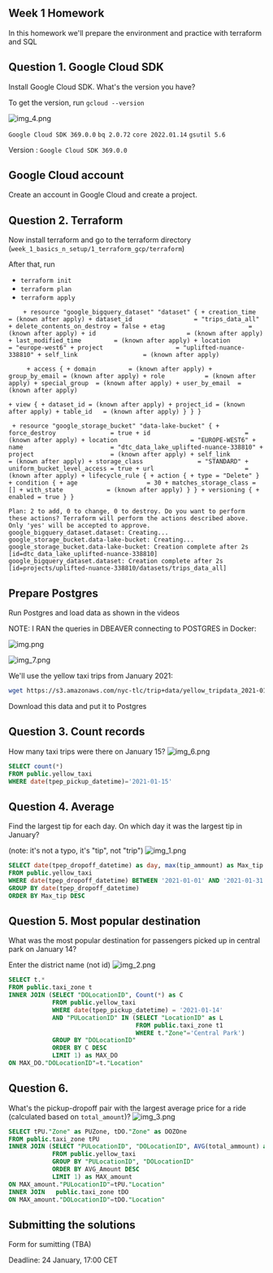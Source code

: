 ## Week 1 Homework

In this homework we'll prepare the environment 
and practice with terraform and SQL

## Question 1. Google Cloud SDK

Install Google Cloud SDK. What's the version you have? 

To get the version, run `gcloud --version`

![img_4.png](img_4.png)

`Google Cloud SDK 369.0.0`
`bq 2.0.72`
`core 2022.01.14`
`gsutil 5.6`

Version : `Google Cloud SDK 369.0.0`

## Google Cloud account 

Create an account in Google Cloud and create a project.


## Question 2. Terraform 

Now install terraform and go to the terraform directory (`week_1_basics_n_setup/1_terraform_gcp/terraform`)

After that, run

* `terraform init`
* `terraform plan`
* `terraform apply`

`     + resource "google_bigquery_dataset" "dataset" {
      + creation_time              = (known after apply)
      + dataset_id                 = "trips_data_all"
      + delete_contents_on_destroy = false
      + etag                       = (known after apply)
      + id                         = (known after apply)
      + last_modified_time         = (known after apply)
      + location                   = "europe-west6"
      + project                    = "uplifted-nuance-338810"
      + self_link                  = (known after apply)
`

`      + access {
          + domain         = (known after apply)
          + group_by_email = (known after apply)
          + role           = (known after apply)
          + special_group  = (known after apply)
          + user_by_email  = (known after apply)
`

`+ view {
              + dataset_id = (known after apply)
              + project_id = (known after apply)
              + table_id   = (known after apply)
            }
        }
    }
`

`  + resource "google_storage_bucket" "data-lake-bucket" {
      + force_destroy               = true
      + id                          = (known after apply)
      + location                    = "EUROPE-WEST6"
      + name                        = "dtc_data_lake_uplifted-nuance-338810"
      + project                     = (known after apply)
      + self_link                   = (known after apply)
      + storage_class               = "STANDARD"
      + uniform_bucket_level_access = true
      + url                         = (known after apply)
      + lifecycle_rule {
          + action {
              + type = "Delete"
            }
          + condition {
              + age                   = 30
              + matches_storage_class = []
              + with_state            = (known after apply)
            }
        }
      + versioning {
          + enabled = true
        }
    }
`

`
Plan: 2 to add, 0 to change, 0 to destroy.
Do you want to perform these actions?
  Terraform will perform the actions described above.
  Only 'yes' will be accepted to approve.
google_bigquery_dataset.dataset: Creating...
google_storage_bucket.data-lake-bucket: Creating...
google_storage_bucket.data-lake-bucket: Creation complete after 2s [id=dtc_data_lake_uplifted-nuance-338810]
google_bigquery_dataset.dataset: Creation complete after 2s [id=projects/uplifted-nuance-338810/datasets/trips_data_all]
`

## Prepare Postgres 

Run Postgres and load data as shown in the videos

NOTE: I RAN the queries in DBEAVER connecting to POSTGRES in Docker:

![img.png](img.png)

![img_7.png](img_7.png)

We'll use the yellow taxi trips from January 2021:

```bash
wget https://s3.amazonaws.com/nyc-tlc/trip+data/yellow_tripdata_2021-01.csv
```

Download this data and put it to Postgres

## Question 3. Count records 

How many taxi trips were there on January 15?
![img_6.png](img_6.png)
```SQL
SELECT count(*)
FROM public.yellow_taxi
WHERE date(tpep_pickup_datetime)='2021-01-15'
```
## Question 4. Average

Find the largest tip for each day. 
On which day it was the largest tip in January?

(note: it's not a typo, it's "tip", not "trip")
![img_1.png](img_1.png)
```SQL
SELECT date(tpep_dropoff_datetime) as day, max(tip_ammount) as Max_tip
FROM public.yellow_taxi
WHERE date(tpep_dropoff_datetime) BETWEEN '2021-01-01' AND '2021-01-31'
GROUP BY date(tpep_dropoff_datetime)
ORDER BY Max_tip DESC
```

## Question 5. Most popular destination

What was the most popular destination for passengers picked up 
in central park on January 14?

Enter the district name (not id)
![img_2.png](img_2.png)
```SQL
SELECT t.*
FROM public.taxi_zone t
INNER JOIN (SELECT "DOLocationID", Count(*) as C
            FROM public.yellow_taxi
            WHERE date(tpep_pickup_datetime) = '2021-01-14'
            AND "PULocationID" IN (SELECT "LocationID" as L
                                   FROM public.taxi_zone t1
                                   WHERE t."Zone"='Central Park')
            GROUP BY "DOLocationID"
            ORDER BY C DESC
            LIMIT 1) as MAX_DO
ON MAX_DO."DOLocationID"=t."Location"   
  ```


## Question 6. 

What's the pickup-dropoff pair with the largest 
average price for a ride (calculated based on `total_amount`)?
![img_3.png](img_3.png)

```SQL
SELECT tPU."Zone" as PUZone, tDO."Zone" as DOZOne 
FROM public.taxi_zone tPU
INNER JOIN (SELECT "PULocationID", "DOLocationID", AVG(total_ammount) as AVG_Amount
            FROM public.yellow_taxi
            GROUP BY "PULocationID", "DOLocationID"
            ORDER BY AVG_Amount DESC
            LIMIT 1) as MAX_amount
ON MAX_amount."PULocationID"=tPU."Location" 
INNER JOIN   public.taxi_zone tDO
ON MAX_amount."DOLocationID"=tDO."Location" 

  ```

## Submitting the solutions

Form for sumitting (TBA)

Deadline: 24 January, 17:00 CET


